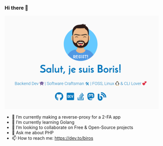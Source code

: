 ### Hi there 👋

![home](https://github.com/mamyn0va/mamyn0va/blob/master/scrnsht.png)

- 🔭 I’m currently making a reverse-proxy for a 2-FA app
- 🌱 I’m currently learning Golang
- 👯 I’m looking to collaborate on Free & Open-Source projects
- 💬 Ask me about PHP
- 📫 How to reach me: https://dev.to/biros
